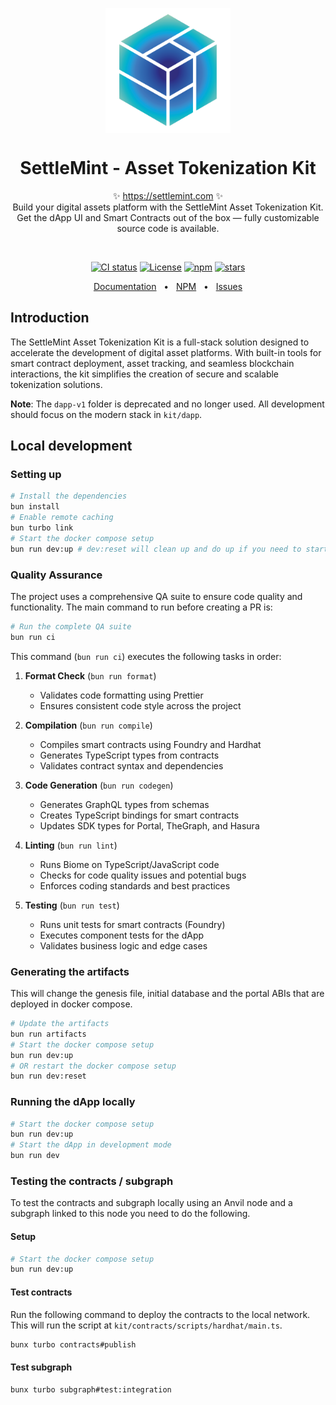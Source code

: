 <p align="center">
  <img src="https://github.com/settlemint/sdk/blob/main/logo.svg" width="200px" align="center" alt="SettleMint logo" />
  <h1 align="center">SettleMint - Asset Tokenization Kit</h1>
  <p align="center">
    ✨ <a href="https://settlemint.com">https://settlemint.com</a> ✨
    <br/>
    Build your digital assets platform with the SettleMint Asset Tokenization Kit.
    <br/>
    Get the dApp UI and Smart Contracts out of the box — fully customizable source code is available.
  </p>
</p>
<br/>
<p align="center">
<a href="https://github.com/settlemint/asset-tokenization-kit/actions?query=branch%3Amain"><img src="https://github.com/settlemint/asset-tokenization-kit/actions/workflows/main.yml/badge.svg?event=push&branch=main" alt="CI status" /></a>
<a href="https://fsl.software" rel="nofollow"><img src="https://img.shields.io/npm/l/@settlemint/asset-tokenization-kit" alt="License"></a>
<a href="https://www.npmjs.com/package/@settlemint/asset-tokenization-kit" rel="nofollow"><img src="https://img.shields.io/npm/dw/@settlemint/asset-tokenization-kit" alt="npm"></a>
<a href="https://github.com/settlemint/asset-tokenization-kit" rel="nofollow"><img src="https://img.shields.io/github/stars/settlemint/asset-tokenization-kit" alt="stars"></a>
</p>

<div align="center">
  <a href="https://console.settlemint.com/documentation/">Documentation</a>
  <span>&nbsp;&nbsp;•&nbsp;&nbsp;</span>
  <a href="https://www.npmjs.com/package/@settlemint/asset-tokenization-kit">NPM</a>
  <span>&nbsp;&nbsp;•&nbsp;&nbsp;</span>
  <a href="https://github.com/settlemint/asset-tokenization-kit/issues">Issues</a>
  <br />
</div>

## Introduction

The SettleMint Asset Tokenization Kit is a full-stack solution designed to
accelerate the development of digital asset platforms. With built-in tools for
smart contract deployment, asset tracking, and seamless blockchain interactions,
the kit simplifies the creation of secure and scalable tokenization solutions.

**Note**: The `dapp-v1` folder is deprecated and no longer used. All development
should focus on the modern stack in `kit/dapp`.

## Local development

### Setting up

```bash
# Install the dependencies
bun install
# Enable remote caching
bun turbo link
# Start the docker compose setup
bun run dev:up # dev:reset will clean up and do up if you need to start fresh
```

### Quality Assurance

The project uses a comprehensive QA suite to ensure code quality and
functionality. The main command to run before creating a PR is:

```bash
# Run the complete QA suite
bun run ci
```

This command (`bun run ci`) executes the following tasks in order:

1. **Format Check** (`bun run format`)
   - Validates code formatting using Prettier
   - Ensures consistent code style across the project

2. **Compilation** (`bun run compile`)
   - Compiles smart contracts using Foundry and Hardhat
   - Generates TypeScript types from contracts
   - Validates contract syntax and dependencies

3. **Code Generation** (`bun run codegen`)
   - Generates GraphQL types from schemas
   - Creates TypeScript bindings for smart contracts
   - Updates SDK types for Portal, TheGraph, and Hasura

4. **Linting** (`bun run lint`)
   - Runs Biome on TypeScript/JavaScript code
   - Checks for code quality issues and potential bugs
   - Enforces coding standards and best practices

5. **Testing** (`bun run test`)
   - Runs unit tests for smart contracts (Foundry)
   - Executes component tests for the dApp
   - Validates business logic and edge cases

### Generating the artifacts

This will change the genesis file, initial database and the portal ABIs that are
deployed in docker compose.

```bash
# Update the artifacts
bun run artifacts
# Start the docker compose setup
bun run dev:up
# OR restart the docker compose setup
bun run dev:reset
```

### Running the dApp locally

```bash
# Start the docker compose setup
bun run dev:up
# Start the dApp in development mode
bun run dev
```

### Testing the contracts / subgraph

To test the contracts and subgraph locally using an Anvil node and a subgraph
linked to this node you need to do the following.

#### Setup

```bash
# Start the docker compose setup
bun run dev:up
```

#### Test contracts

Run the following command to deploy the contracts to the local network. This
will run the script at `kit/contracts/scripts/hardhat/main.ts`.

```bash
bunx turbo contracts#publish
```

#### Test subgraph

```bash
bunx turbo subgraph#test:integration
```
